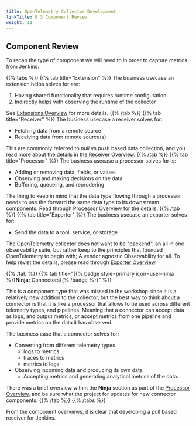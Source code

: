 ```yaml
---
title: OpenTelemetry Collector Development
linkTitle: 8.3 Component Review
weight: 11
---
```


## Component Review

To recap the type of component we will need to in order to capture metrics from Jenkins:

{{% tabs %}}
{{% tab title="Extension" %}}
The business usecase an extension helps solves for are:

1. Having shared functionality that requires runtime configuration
1. Indirectly helps with observing the runtime of the collector

See [Extensions Overview](/en/conf/opentelemetry-collector/2-extensions) for more details.
{{% /tab %}}
{{% tab title="Receiver" %}}
The business usecase a receiver solves for:

- Fetching data from a remote source
- Receiving data from remote source(s)

This are commonly referred to _pull_ vs _push_ based data collection, and you read more about the details in the [Receiver Overview](/en/conf/opentelemetry-collector/3-receivers).
{{% /tab %}}
{{% tab title="Processor" %}}
The business usecase a processor solves for is:

- Adding or removing data, fields, or values
- Observing and making decisions on the data
- Buffering, queueing, and reorodering

The thing to keep in mind that the data type flowing through a processor needs to use the forward
the same data type to its downstream components.
Read through [Processor Overview](/en/conf/opentelemetry-collector/4-processors) for the details.
{{% /tab %}}
{{% tab title="Exporter" %}}
The business usecase an exporter solves for:

- Send the data to a tool, service, or storage

The OpenTelemetry collector does not want to be "backend", an all in one observability suite, but rather
keep to the principles that founded OpenTelemetry to begin with; A vendor agnostic Observability for all.
To help revist the details, please read through [Exporter Overview](/en/conf/opentelemetry-collector/5-exporters).

{{% /tab %}}
{{% tab title="{{% badge style=primary icon=user-ninja %}}**Ninja:** Connectors{{% /badge %}}"  %}}

This is a component type that was missed in the workshop since it is a relatively new addition to the collector,
but the best way to think about a connector is that it is like a processor that allows to be used across different
telemetry types, and pipelines. Meaning that a connector can accept data as logs, and output metrics, or accept
metrics from one pipeline and provide metrics on the data it has observed.

The business case that a connector solves for:

- Converting from different telemetry types
  - logs to metrics
  - traces to metrics
  - metrics to logs
- Observing incoming data and producing its own data
  - Accepting metrics and generating analytical metrics of the data.

There was a brief overview within the **Ninja** section as part of the [Processor Overview](/en/conf/opentelemetry-collector/4-processors),
and be sure what the project for updates for new connector components.
{{% /tab %}}
{{% /tabs %}}

From the component overviews, it is clear that developing a pull based receiver for Jenkins.
